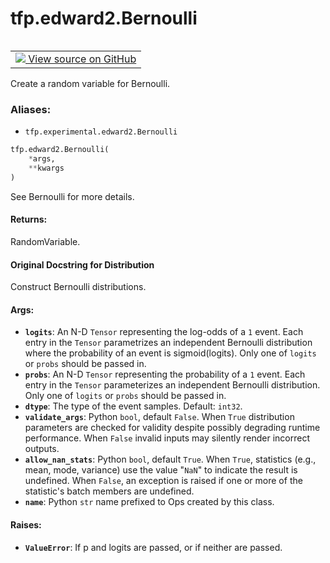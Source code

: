 <div itemscope itemtype="http://developers.google.com/ReferenceObject">
<meta itemprop="name" content="tfp.edward2.Bernoulli" />
<meta itemprop="path" content="Stable" />
</div>

# tfp.edward2.Bernoulli


<table class="tfo-notebook-buttons tfo-api" align="left">

<td>
  <a target="_blank" href="https://github.com/tensorflow/probability/blob/master/tensorflow_probability/python/experimental/edward2/interceptor.py">
    <img src="https://www.tensorflow.org/images/GitHub-Mark-32px.png" />
    View source on GitHub
  </a>
</td></table>



Create a random variable for Bernoulli.

### Aliases:

* `tfp.experimental.edward2.Bernoulli`


``` python
tfp.edward2.Bernoulli(
    *args,
    **kwargs
)
```



<!-- Placeholder for "Used in" -->

See Bernoulli for more details.

#### Returns:

RandomVariable.


#### Original Docstring for Distribution

Construct Bernoulli distributions.

#### Args:


* <b>`logits`</b>: An N-D `Tensor` representing the log-odds of a `1` event. Each
  entry in the `Tensor` parametrizes an independent Bernoulli distribution
  where the probability of an event is sigmoid(logits). Only one of
  `logits` or `probs` should be passed in.
* <b>`probs`</b>: An N-D `Tensor` representing the probability of a `1`
  event. Each entry in the `Tensor` parameterizes an independent
  Bernoulli distribution. Only one of `logits` or `probs` should be passed
  in.
* <b>`dtype`</b>: The type of the event samples. Default: `int32`.
* <b>`validate_args`</b>: Python `bool`, default `False`. When `True` distribution
  parameters are checked for validity despite possibly degrading runtime
  performance. When `False` invalid inputs may silently render incorrect
  outputs.
* <b>`allow_nan_stats`</b>: Python `bool`, default `True`. When `True`,
  statistics (e.g., mean, mode, variance) use the value "`NaN`" to
  indicate the result is undefined. When `False`, an exception is raised
  if one or more of the statistic's batch members are undefined.
* <b>`name`</b>: Python `str` name prefixed to Ops created by this class.


#### Raises:


* <b>`ValueError`</b>: If p and logits are passed, or if neither are passed.